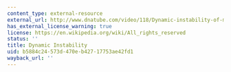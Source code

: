 ```yaml
---
content_type: external-resource
external_url: http://www.dnatube.com/video/118/Dynamic-instability-of-microtubules--under-microscope-
has_external_license_warning: true
license: https://en.wikipedia.org/wiki/All_rights_reserved
status: ''
title: Dynamic Instability
uid: b5884c24-573d-470e-b427-17753ae42fd1
wayback_url: ''
---
```

